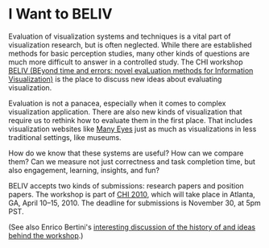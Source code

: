 # I Want to BELIV

Evaluation of visualization systems and techniques is a vital part of visualization research, but is often neglected. While there are established methods for basic perception studies, many other kinds of questions are much more difficult to answer in a controlled study. The CHI workshop <a href="http://www.beliv.org/beliv2010/">BELIV (BEyond time and errors: novel evaLuation methods for Information Visualization)</a> is the place to discuss new ideas about evaluating visualization.

Evaluation is not a panacea, especially when it comes to complex visualization application. There are also new kinds of visualization that require us to rethink how to evaluate them in the first place. That includes visualization websites like <a href="http://many-eyes.com/">Many Eyes</a> just as much as visualizations in less traditional settings, like museums.

How do we know that these systems are useful? How can we compare them? Can we measure not just correctness and task completion time, but also engagement, learning, insights, and fun?

BELIV accepts two kinds of submissions: research papers and position papers. The workshop is part of <a href="http://chi2010.org/">CHI 2010</a>, which will take place in Atlanta, GA, April 10&ndash;15, 2010. The deadline for submissions is November 30, at 5pm PST.

(See also Enrico Bertini's <a href="http://diuf.unifr.ch/people/bertinie/visuale/">interesting discussion of the history of and ideas behind the workshop</a>.)
